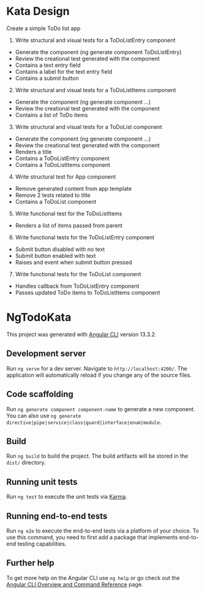 # Kata Design

Create a simple ToDo list app

1. Write structural and visual tests for a ToDoListEntry component

- Generate the component (ng generate component ToDoListEntry)
- Review the creational test generated with the component
- Contains a text entry field
- Contains a label for the text entry field
- Contains a submit button

2. Write structural and visual tests for a ToDoListItems component

- Generate the component (ng generate component ...)
- Review the creational test generated with the component
- Contains a list of ToDo items

3. Write structural and visual tests for a ToDoList component

- Generate the component (ng generate component ...)
- Review the creational test generated with the component
- Renders a title
- Contains a ToDoListEntry component
- Contains a ToDoListItems component

4. Write structural test for App component

- Remove generated content from app template
- Remove 2 tests related to title
- Contains a ToDoList component

5. Write functional test for the ToDoListItems

- Renders a list of items passed from parent

6. Write functional tests for the ToDoListEntry component

- Submit button disabled with no text
- Submit button enabled with text
- Raises and event when submit button pressed

7. Write functional tests for the ToDoList component

- Handles callback from ToDoListEntry component
- Passes updated ToDo items to ToDoListItems component

# NgTodoKata

This project was generated with [Angular CLI](https://github.com/angular/angular-cli) version 13.3.2.

## Development server

Run `ng serve` for a dev server. Navigate to `http://localhost:4200/`. The application will automatically reload if you change any of the source files.

## Code scaffolding

Run `ng generate component component-name` to generate a new component. You can also use `ng generate directive|pipe|service|class|guard|interface|enum|module`.

## Build

Run `ng build` to build the project. The build artifacts will be stored in the `dist/` directory.

## Running unit tests

Run `ng test` to execute the unit tests via [Karma](https://karma-runner.github.io).

## Running end-to-end tests

Run `ng e2e` to execute the end-to-end tests via a platform of your choice. To use this command, you need to first add a package that implements end-to-end testing capabilities.

## Further help

To get more help on the Angular CLI use `ng help` or go check out the [Angular CLI Overview and Command Reference](https://angular.io/cli) page.
